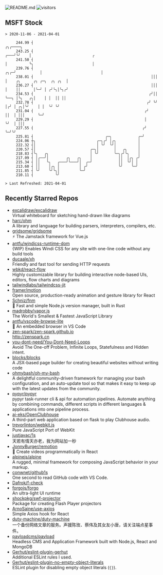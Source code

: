 ![README.md](https://github.com/Gerhut/Gerhut/workflows/README.md/badge.svg)
![visitors](https://visitors.vercel.app/Gerhut/Gerhut?token=8cf69d1f6813d272ef062726b6070c9be4ff72038cfe5a7ded7384a8da65d866)

## MSFT Stock

```
> 2020-11-06 - 2021-04-01

     244.99 ┤                                                              ╭╮╭────╮                              
     243.25 ┤                                                          ╭───╯╰╯    │                            ╭ 
     241.50 ┤                                                          │          ╰╮                           │ 
     239.76 ┤                                                      ╭╮╭─╯           │                           │ 
     238.01 ┤                                                      │││             │    ╭╮      ╭╮ ╭─╮  ╭╮ ╭╮  │ 
     236.27 ┤                                                      │││             │    ││      │╰─╯ │ ╭╯╰╮│╰╮╭╯ 
     234.53 ┤                                                     ╭╯││             ╰──╮ │╰╮   ╭╮│    │ │  ││ ││  
     232.78 ┤                                                    ╭╯ ╰╯                │╭╯ │ ╭╮│╰╯    │ │  ╰╯ ╰╯  
     231.04 ┤                                                   ╭╯                    ││  │ │││      ╰─╯         
     229.29 ┤                                                   │                     ╰╯  │ │││                  
     227.55 ┤                                                  ╭╯                         ╰─╯╰╯                  
     225.81 ┤                                 ╭─╮            ╭─╯                                                 
     224.06 ┼╮                            ╭─╮╭╯ │╭╮          │                                                   
     222.32 ┤│                            │ ╰╯  ╰╯│          │                                                   
     220.57 ┤│                         ╭─╮│       │   ╭╮     │                                                   
     218.83 ┤╰╮   ╭╮                   │ ╰╯       ╰─╮╭╯╰╮    │                                                   
     217.09 ┤ │╭──╯│        ╭╮   ╭╮    │            ││  │╭╮ ╭╯                                                   
     215.34 ┤ ││   ╰╮   ╭───╯╰───╯│  ╭─╯            ││  ╰╯│ │                                                    
     213.60 ┤ ││    │╭╮ │         │ ╭╯              ╰╯    ╰─╯                                                    
     211.85 ┤ ╰╯    ╰╯╰╮│         ╰─╯                                                                            
     210.11 ┤          ╰╯                                                                                        

> Last Refreshed: 2021-04-01
```

## Recently Starred Repos

- [excalidraw/excalidraw](https://github.com/excalidraw/excalidraw)  
  Virtual whiteboard for sketching hand-drawn like diagrams
- [harc/ohm](https://github.com/harc/ohm)  
  A library and language for building parsers, interpreters, compilers, etc.
- [gridsome/gridsome](https://github.com/gridsome/gridsome)  
  ⚡️ The Jamstack framework for Vue.js
- [antfu/windicss-runtime-dom](https://github.com/antfu/windicss-runtime-dom)  
  {WIP} Enables Windi CSS for any site with one-line code without any build tools 
- [ducaale/xh](https://github.com/ducaale/xh)  
  Friendly and fast tool for sending HTTP requests
- [wbkd/react-flow](https://github.com/wbkd/react-flow)  
  Highly customizable library for building interactive node-based UIs, editors, flow charts and diagrams 
- [tailwindlabs/tailwindcss-jit](https://github.com/tailwindlabs/tailwindcss-jit)  
- [framer/motion](https://github.com/framer/motion)  
  Open source, production-ready animation and gesture library for React
- [Schniz/fnm](https://github.com/Schniz/fnm)  
  🚀 Fast and simple Node.js version manager, built in Rust
- [madrobby/vapor.js](https://github.com/madrobby/vapor.js)  
  The World's Smallest & Fastest JavaScript Library
- [antfu/vscode-browse-lite](https://github.com/antfu/vscode-browse-lite)  
  🚀 An embedded browser in VS Code
- [zen-spark/zen-spark.github.io](https://github.com/zen-spark/zen-spark.github.io)  
  http://zenspark.cn
- [you-dont-need/You-Dont-Need-Loops](https://github.com/you-dont-need/You-Dont-Need-Loops)  
  Avoid The One-off Problem, Infinite Loops, Statefulness and Hidden intent.
- [blocks/blocks](https://github.com/blocks/blocks)  
  A JSX-based page builder for creating beautiful websites without writing code
- [ohmybash/oh-my-bash](https://github.com/ohmybash/oh-my-bash)  
  A delightful community-driven framework for managing your bash configuration, and an auto-update tool so that makes it easy to keep up with the latest updates from the community.
- [pypyr/pypyr](https://github.com/pypyr/pypyr)  
  pypyr task-runner cli & api for automation pipelines. Automate anything by combining commands, different scripts in different languages & applications into one pipeline process.
- [ai-eks/OpenClubhouse](https://github.com/ai-eks/OpenClubhouse)  
  A third-part web application based on flask to play Clubhouse audio.
- [trevorlinton/webkit.js](https://github.com/trevorlinton/webkit.js)  
  Pure JavaScript Port of WebKit
- [justjavac/1s](https://github.com/justjavac/1s)  
  天若有情天亦老，我为网站加一秒
- [JonnyBurger/remotion](https://github.com/JonnyBurger/remotion)  
  🎥      Create videos programmatically in React
- [alpinejs/alpine](https://github.com/alpinejs/alpine)  
  A rugged, minimal framework for composing JavaScript behavior in your markup.
- [conwnet/github1s](https://github.com/conwnet/github1s)  
  One second to read GitHub code with VS Code.
- [Dafrok/f-check](https://github.com/Dafrok/f-check)  
- [forgojs/forgo](https://github.com/forgojs/forgo)  
  An ultra-light UI runtime
- [shockpkg/swf-projector](https://github.com/shockpkg/swf-projector)  
  Package for creating Flash Player projectors
- [ArnoSaine/use-axios](https://github.com/ArnoSaine/use-axios)  
  Simple Axios hook for React
- [duty-machine/duty-machine](https://github.com/duty-machine/duty-machine)  
  一个备份网络文章的服务。声援陈玫、蔡伟及其女友小唐，请关注端点星事件。
- [payloadcms/payload](https://github.com/payloadcms/payload)  
  Headless CMS and Application Framework built with Node.js, React and MongoDB
- [Gerhut/eslint-plugin-gerhut](https://github.com/Gerhut/eslint-plugin-gerhut)  
  Additional ESLint rules I used.
- [Gerhut/eslint-plugin-no-empty-object-literals](https://github.com/Gerhut/eslint-plugin-no-empty-object-literals)  
  ESLint plugin for disabling empty object literals (`{}`).
